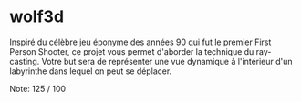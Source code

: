 # wolf3d

Inspiré du célèbre jeu éponyme des années 90 qui fut le premier First Person Shooter,
ce projet vous permet d'aborder la technique du ray-casting.
Votre but sera de représenter une vue dynamique à l'intérieur d'un labyrinthe dans lequel on peut se déplacer.

Note: 125 / 100
